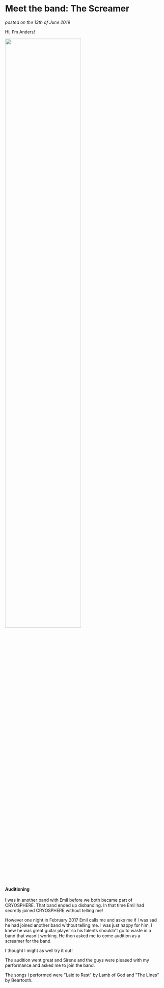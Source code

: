 # Meet the band: The Screamer

<em> posted on the 13th of June 2019 </em>

Hi, I'm Anders!

<img src="https://i.imgur.com/wVUXiTB.jpg" width="70%" height="70%" align="center"/>

#### Auditioning
I was in another band with Emil before we both became part of CRYOSPHERE. That band ended up disbanding. In that time Emil had secretly joined CRYOSPHERE without telling me!

However one night in February 2017 Emil calls me and asks me if I was sad he had joined another band without telling me. I was just happy for him, I knew he was great guitar player so his talents shouldn't go to waste in a band that wasn't working.
He then asked me to come audition as a screamer for the band.

I thought I might as well try it out!

The audition went great and Sirene and the guys were pleased with my performance and asked me to join the band.

The songs I performed were "Laid to Rest" by Lamb of God and "The Lines" by Beartooth.
